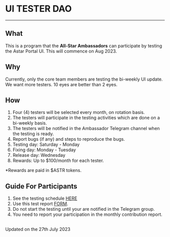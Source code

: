 # UI TESTER DAO

---
## What
This is a program that the **All-Star Ambassadors** can participate by testing the Astar Portal UI. This will commence on Aug 2023.

## Why
Currently, only the core team members are testing the bi-weekly UI update. We want more testers. 10 eyes are better than 2 eyes.

## How
1. Four (4) testers will be selected every month, on rotation basis.
2. The testers will participate in the testing activities which are done on a bi-weekly basis.
3. The testers will be notified in the Ambassador Telegram channel when the testing is ready.
4. Report bugs (if any) and steps to reproduce the bugs.
5. Testing day: Saturday - Monday
6. Fixing day: Monday - Tuesday
7. Release day: Wednesday
8. Rewards: Up to $100/month for each tester.

*Rewards are paid in $ASTR tokens.
 
 ## Guide For Participants
 1. See the testing schedule [HERE](https://docs.google.com/spreadsheets/d/1wVtQ5zMVJYgQaXrQE88lm6zfIqZRu-S-e4fRRGWDGws/edit?usp=sharing)
 2. Use this test report [FORM](https://forms.gle/FdQ46oLYU2udUGr76).
 3. Do not start the testing until your are notified in the Telegram group.
 4. You need to report your participation in the monthly contribution report.

##
Updated on the 27th July 2023
